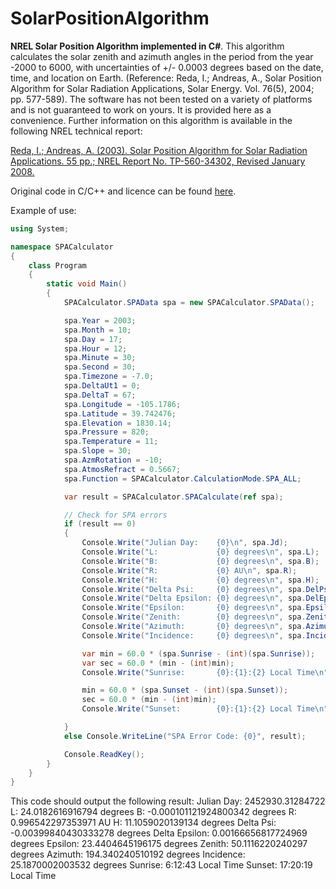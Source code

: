 # SolarPositionAlgorithm
**NREL Solar Position Algorithm implemented in C#**. This algorithm calculates the solar zenith and azimuth angles in the period from the year -2000 to 6000, with uncertainties of +/- 0.0003 degrees based on the date, time, and location on Earth. (Reference: Reda, I.; Andreas, A., Solar Position Algorithm for Solar Radiation Applications, Solar Energy. Vol. 76(5), 2004; pp. 577-589). The software has not been tested on a variety of platforms and is not guaranteed to work on yours. It is provided here as a convenience.
Further information on this algorithm is available in the following NREL technical report: 

[Reda, I.; Andreas, A. (2003). Solar Position Algorithm for Solar Radiation Applications. 55 pp.; NREL Report No. TP-560-34302, Revised January 2008.](http://www.nrel.gov/docs/fy08osti/34302.pdf)

Original code in C/C++ and licence can be found [here](http://www.nrel.gov/midc/spa/).

Example of use:
```cs
using System;

namespace SPACalculator
{
    class Program
    {
        static void Main()
        {
            SPACalculator.SPAData spa = new SPACalculator.SPAData();

            spa.Year = 2003;
            spa.Month = 10;
            spa.Day = 17;
            spa.Hour = 12;
            spa.Minute = 30;
            spa.Second = 30;
            spa.Timezone = -7.0;
            spa.DeltaUt1 = 0;
            spa.DeltaT = 67;
            spa.Longitude = -105.1786;
            spa.Latitude = 39.742476;
            spa.Elevation = 1830.14;
            spa.Pressure = 820;
            spa.Temperature = 11;
            spa.Slope = 30;
            spa.AzmRotation = -10;
            spa.AtmosRefract = 0.5667;
            spa.Function = SPACalculator.CalculationMode.SPA_ALL;

            var result = SPACalculator.SPACalculate(ref spa);

            // Check for SPA errors
            if (result == 0)
            {
                Console.Write("Julian Day:    {0}\n", spa.Jd);
                Console.Write("L:             {0} degrees\n", spa.L);
                Console.Write("B:             {0} degrees\n", spa.B);
                Console.Write("R:             {0} AU\n", spa.R);
                Console.Write("H:             {0} degrees\n", spa.H);
                Console.Write("Delta Psi:     {0} degrees\n", spa.DelPsi);
                Console.Write("Delta Epsilon: {0} degrees\n", spa.DelEpsilon);
                Console.Write("Epsilon:       {0} degrees\n", spa.Epsilon);
                Console.Write("Zenith:        {0} degrees\n", spa.Zenith);
                Console.Write("Azimuth:       {0} degrees\n", spa.Azimuth);
                Console.Write("Incidence:     {0} degrees\n", spa.Incidence);

                var min = 60.0 * (spa.Sunrise - (int)(spa.Sunrise));
                var sec = 60.0 * (min - (int)min);
                Console.Write("Sunrise:       {0}:{1}:{2} Local Time\n", (int)(spa.Sunrise), (int)min, (int)sec);

                min = 60.0 * (spa.Sunset - (int)(spa.Sunset));
                sec = 60.0 * (min - (int)min);
                Console.Write("Sunset:        {0}:{1}:{2} Local Time\n", (int)(spa.Sunset), (int)min, (int)sec);

            }
            else Console.WriteLine("SPA Error Code: {0}", result);

            Console.ReadKey();
        }
    }
}
```
This code should output the following result:
Julian Day:    2452930.31284722
L:             24.0182616916794 degrees
B:             -0.000101121924800342 degrees
R:             0.996542297353971 AU
H:             11.1059020139134 degrees
Delta Psi:     -0.00399840430333278 degrees
Delta Epsilon: 0.00166656817724969 degrees
Epsilon:       23.4404645196175 degrees
Zenith:        50.1116220240297 degrees
Azimuth:       194.340240510192 degrees
Incidence:     25.1870002003532 degrees
Sunrise:       6:12:43 Local Time
Sunset:        17:20:19 Local Time
